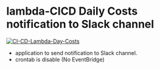 # lambda-CICD Daily Costs notification to Slack channel

[![CI-CD-Lambda-Day-Costs](https://github.com/Vitalikys/Lambda_Slack_Daily_Cost/actions/workflows/to-lambda.yml/badge.svg)](https://github.com/Vitalikys/Lambda_Slack_Daily_Cost/actions/workflows/to-lambda.yml)


- application to send notification to Slack channel.
- crontab is disable (No EventBridge)